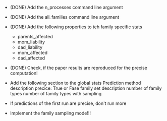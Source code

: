 * (DONE) Add the n_processes command line argument
* (DONE) Add the all_families command line argument

* (DONE) Add the following properties to teh family specific stats
    * parents_affected
    * mom_liability
    * dad_liability
    * mom_affected
    * dad_affected

* (DONE) Check, if the paper results are reproduced 
for the precise computation!


* Add the following section to the global stats
    Prediction method description
        precice: True or Fase
        family set description
        number of family types
        number of family types with sampling

* If predictions of the first run are precise, don't run more

* Implement the family sampling mode!!!